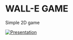 # WALL-E GAME

Simple 2D game

[![Presentation](style=for-the-badge&logo=microsoftword&logoColor=white&color=black&labelColor=ec1c24)](https://mdtopdf.up.railway.app/convertPdf?url=https://github.com/De-Par/RZD_AI_Assistant/blob/main/presentation.pdf)
